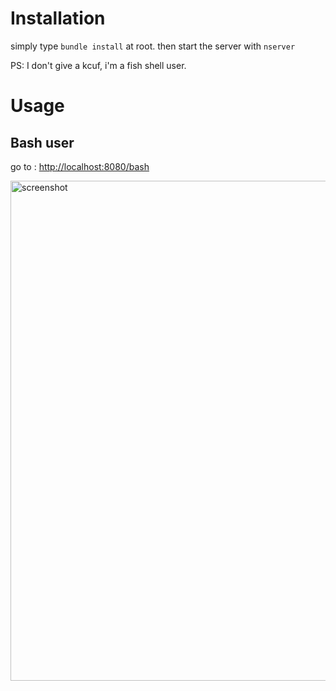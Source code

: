 # Installation

simply type ``bundle install`` at root.
then start the server with ``nserver``

PS: I don't give a kcuf, i'm a fish shell user.

# Usage

## Bash user

go to : [http://localhost:8080/bash](http://localhost:8080/bash)

<img alt="screenshot" src="http://i.imgur.com/GIcZrdV.png" width=800 />

